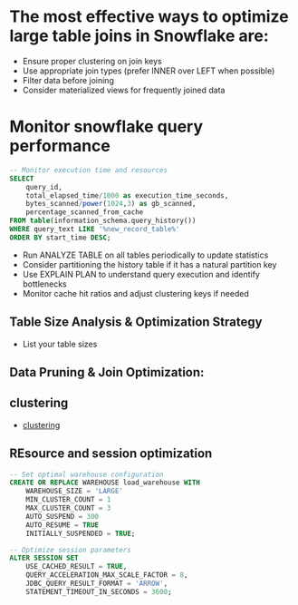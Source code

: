 # The most effective ways to optimize large table joins in Snowflake are:

* Ensure proper clustering on join keys
* Use appropriate join types (prefer INNER over LEFT when possible)
* Filter data before joining
* Consider materialized views for frequently joined data


# Monitor snowflake query performance

```sql
-- Monitor execution time and resources
SELECT 
    query_id,
    total_elapsed_time/1000 as execution_time_seconds,
    bytes_scanned/power(1024,3) as gb_scanned,
    percentage_scanned_from_cache
FROM table(information_schema.query_history())
WHERE query_text LIKE '%new_record_table%'
ORDER BY start_time DESC;
```

* Run ANALYZE TABLE on all tables periodically to update statistics
* Consider partitioning the history table if it has a natural partition key
* Use EXPLAIN PLAN to understand query execution and identify bottlenecks
* Monitor cache hit ratios and adjust clustering keys if needed

## Table Size Analysis & Optimization Strategy
* List your table sizes

## Data Pruning & Join Optimization:

## clustering
- [clustering](clustering-vs-indexexing.md)

## REsource and session optimization
```sql
-- Set optimal warehouse configuration
CREATE OR REPLACE WAREHOUSE load_warehouse WITH
    WAREHOUSE_SIZE = 'LARGE'
    MIN_CLUSTER_COUNT = 1
    MAX_CLUSTER_COUNT = 3
    AUTO_SUSPEND = 300
    AUTO_RESUME = TRUE
    INITIALLY_SUSPENDED = TRUE;

-- Optimize session parameters
ALTER SESSION SET
    USE_CACHED_RESULT = TRUE,
    QUERY_ACCELERATION_MAX_SCALE_FACTOR = 8,
    JDBC_QUERY_RESULT_FORMAT = 'ARROW',
    STATEMENT_TIMEOUT_IN_SECONDS = 3600;
```

